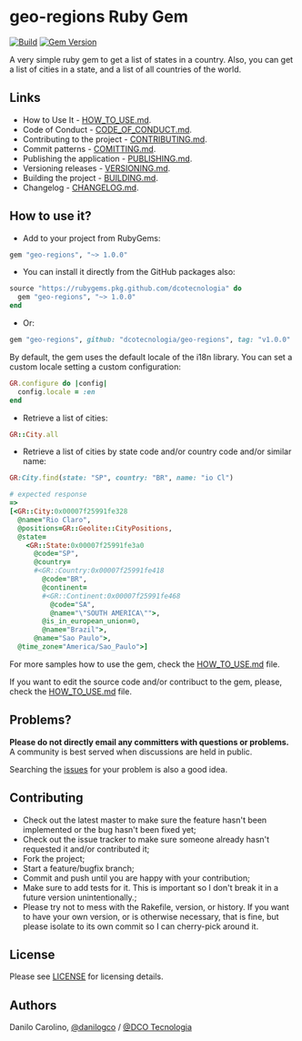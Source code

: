 # geo-regions Ruby Gem

[![Build](https://github.com/dcotecnologia/geo-regions-ruby/actions/workflows/build.yml/badge.svg)](https://github.com/dcotecnologia/geo-regions-ruby/actions/workflows/build.yml)
[![Gem Version](https://badge.fury.io/rb/geo-regions.svg)](https://badge.fury.io/rb/geo-regions)

A very simple ruby gem to get a list of states in a country. Also, you can get a
list of cities in a state, and a list of all countries of the world.

## Links

* How to Use It - [HOW_TO_USE.md](HOW_TO_USE.md).
* Code of Conduct - [CODE_OF_CONDUCT.md](CODE_OF_CONDUCT.md).
* Contributing to the project - [CONTRIBUTING.md](CONTRIBUTING.md).
* Commit patterns - [COMITTING.md](COMITTING.md).
* Publishing the application - [PUBLISHING.md](PUBLISHING.md).
* Versioning releases - [VERSIONING.md](VERSIONING.md).
* Building the project - [BUILDING.md](BUILDING.md).
* Changelog - [CHANGELOG.md](CHANGELOG.md).

## How to use it?

* Add to your project from RubyGems:

```ruby
gem "geo-regions", "~> 1.0.0"
```

* You can install it directly from the GitHub packages also:

```ruby
source "https://rubygems.pkg.github.com/dcotecnologia" do
  gem "geo-regions", "~> 1.0.0"
end
```

* Or:

```ruby
gem "geo-regions", github: "dcotecnologia/geo-regions", tag: "v1.0.0"
```

By default, the gem uses the default locale of the i18n library. You can set a custom locale setting a custom configuration:

```ruby
GR.configure do |config|
  config.locale = :en
end
```

* Retrieve a list of cities:

```ruby
GR::City.all
```

* Retrieve a list of cities by state code and/or country code and/or similar name:

```ruby
GR:City.find(state: "SP", country: "BR", name: "io Cl")

# expected response
=>
[<GR::City:0x00007f25991fe328
  @name="Rio Claro",
  @positions=GR::Geolite::CityPositions,
  @state=
    <GR::State:0x00007f25991fe3a0
      @code="SP",
      @country=
      #<GR::Country:0x00007f25991fe418
        @code="BR",
        @continent=
        #<GR::Continent:0x00007f25991fe468
          @code="SA",
          @name="\"SOUTH AMERICA\"">,
        @is_in_european_union=0,
        @name="Brazil">,
      @name="Sao Paulo">,
  @time_zone="America/Sao_Paulo">]
```

For more samples how to use the gem, check the [HOW_TO_USE.md](HOW_TO_USE.md) file.

If you want to edit the source code and/or contribuct to the gem, please, check the [HOW_TO_USE.md](HOW_TO_USE.md) file.

## Problems?

**Please do not directly email any committers with questions or problems.**  A
community is best served when discussions are held in public.

Searching the [issues](https://github.com/dcotecnologia/geo-regions/issues)
for your problem is also a good idea.

## Contributing

* Check out the latest master to make sure the feature hasn't been implemented
or the bug hasn't been fixed yet;
* Check out the issue tracker to make sure someone already hasn't requested it
and/or contributed it;
* Fork the project;
* Start a feature/bugfix branch;
* Commit and push until you are happy with your contribution;
* Make sure to add tests for it. This is important so I don't break it in a
future version unintentionally.;
* Please try not to mess with the Rakefile, version, or history. If you want to
have your own version, or is otherwise necessary, that is fine, but please
isolate to its own commit so I can cherry-pick around it.

## License

Please see [LICENSE](LICENSE.txt) for licensing details.

## Authors

Danilo Carolino, [@danilogco](https://github.com/danilogco) / [@DCO Tecnologia](https://github.com/dcotecnologia)
